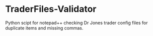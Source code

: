 # TraderFiles-Validator
Python scipt for notepad++ checking Dr Jones trader config files for duplicate items and missing commas.
